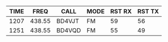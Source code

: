 |TIME|FREQ|CALL|MODE|RST RX|RST TX|
|-|-|-|-|-|-|
|1207|438.55|BD4VJT|FM|59|56|
|1251|438.55|BD4VQD|FM|55|49|
